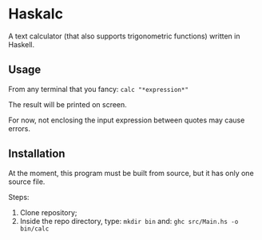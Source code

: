 # Haskalc
A text calculator (that also supports trigonometric functions) written in Haskell.

## Usage
From any terminal that you fancy:
```calc "*expression*"```

The result will be printed on screen.

For now, not enclosing the input expression between quotes may cause errors.

## Installation
At the moment, this program must be built from source, but it has only one source file.

Steps:
1. Clone repository;
2. Inside the repo directory, type:
```mkdir bin```
and:
```ghc src/Main.hs -o bin/calc```
